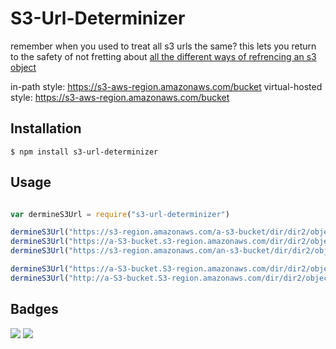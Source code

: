 # S3-Url-Determinizer
remember when you used to treat all s3 urls the same? this lets you return to the safety of not fretting about [all the different ways of refrencing an s3 object](https://docs.aws.amazon.com/AmazonS3/latest/dev/UsingBucket.html#access-bucket-intro)

in-path style: https://s3-aws-region.amazonaws.com/bucket
virtual-hosted style: https://s3-aws-region.amazonaws.com/bucket

## Installation

```
$ npm install s3-url-determinizer
```

## Usage

```javascript

var dermineS3Url = require("s3-url-determinizer")

dermineS3Url("https://s3-region.amazonaws.com/a-s3-bucket/dir/dir2/object?X-Amz-Date=20170305T154747Z", true) // https://s3-region.amazonaws.com/a-s3-bucket/dir/dir2/object?X-Amz-Date=20170305T154747Z
dermineS3Url("https://a-S3-bucket.s3-region.amazonaws.com/dir/dir2/object?X-Amz-Date=20170305T154747Z", true) // https://s3-region.amazonaws.com/a-s3-bucket/dir/dir2/object?X-Amz-Date=20170305T154747Z
dermineS3Url("https://s3-region.amazonaws.com/an-s3-bucket/dir/dir2/object?X-Amz-Date=20170305T154747Z") // https://an-s3-bucket.s3-region.amazonaws.com/dir/dir2/object?X-Amz-Date=20170305T154747Z

dermineS3Url("https://a-S3-bucket.S3-region.amazonaws.com/dir/dir2/object?X-Amz-Date=20170305T154747Z") // https://a-s3-bucket.s3-region.amazonaws.com/dir/dir2/object?X-Amz-Date=20170305T154747Z
dermineS3Url("http://a-S3-bucket.S3-region.amazonaws.com/dir/dir2/object?X-Amz-Date=20170305T154747Z") // https://a-s3-bucket.s3-region.amazonaws.com/dir/dir2/object?X-Amz-Date=20170305T154747Z

```

## Badges

![](https://img.shields.io/badge/license-GPLv3-blue.svg)
![](https://img.shields.io/badge/status-stable-green.svg)
